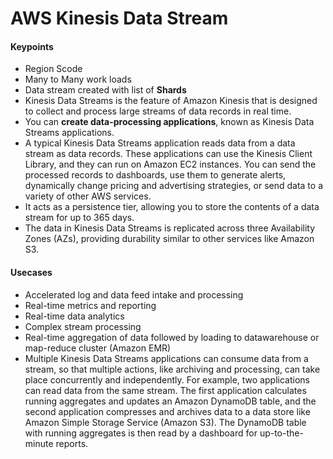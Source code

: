 # AWS Kinesis Data Stream

#### Keypoints
- Region Scode
- Many to Many work loads
- Data stream created with list of **Shards**
- Kinesis Data Streams is the feature of Amazon Kinesis that is designed to collect and process large streams of data records in real time.
- You can **create data-processing applications**, known as Kinesis Data Streams applications.
- A typical Kinesis Data Streams application reads data from a data stream as data records. These applications can use the Kinesis Client Library, and they can run on Amazon EC2 instances. You can send the processed records to dashboards, use them to generate alerts, dynamically change pricing and advertising strategies, or send data to a variety of other AWS services.
- It acts as a persistence tier, allowing you to store the contents of a data stream for up to 365 days.
- The data in Kinesis Data Streams is replicated across three Availability Zones (AZs), providing durability
similar to other services like Amazon S3.

#### Usecases
- Accelerated log and data feed intake and processing
- Real-time metrics and reporting
- Real-time data analytics
- Complex stream processing
- Real-time aggregation of data followed by loading to datawarehouse or map-reduce cluster (Amazon EMR)
- Multiple Kinesis Data Streams applications can consume data from a stream, so that multiple actions, like archiving and processing, can take place concurrently and independently. For example, two applications can read data from the same stream. The first application calculates running aggregates and updates an Amazon DynamoDB table, and the second application compresses and archives data to a data store like Amazon Simple Storage Service (Amazon S3). The DynamoDB table with running aggregates is then read by a dashboard for up-to-the-minute reports.
